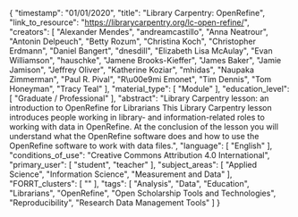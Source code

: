 {
    "timestamp": "01/01/2020",
    "title": "Library Carpentry: OpenRefine",
    "link_to_resource": "https://librarycarpentry.org/lc-open-refine/",
    "creators": [
        "Alexander Mendes",
        "andreamcastillo",
        "Anna Neatrour",
        "Antonin Delpeuch",
        "Betty Rozum",
        "Christina Koch",
        "Christopher Erdmann",
        "Daniel Bangert",
        "dnesdill",
        "Elizabeth Lisa McAulay",
        "Evan Williamson",
        "hauschke",
        "Jamene Brooks-Kieffer",
        "James Baker",
        "Jamie Jamison",
        "Jeffrey Oliver",
        "Katherine Koziar",
        "mhidas",
        "Naupaka Zimmerman",
        "Paul R. Pival",
        "R\u00e9mi Emonet",
        "Tim Dennis",
        "Tom Honeyman",
        "Tracy Teal"
    ],
    "material_type": [
        "Module"
    ],
    "education_level": [
        "Graduate / Professional"
    ],
    "abstract": "Library Carpentry lesson: an introduction to OpenRefine for Librarians This Library Carpentry lesson introduces people working in library- and information-related roles to working with data in OpenRefine. At the conclusion of the lesson you will understand what the OpenRefine software does and how to use the OpenRefine software to work with data files.",
    "language": [
        "English"
    ],
    "conditions_of_use": "Creative Commons Attribution 4.0 International",
    "primary_user": [
        "student",
        "teacher"
    ],
    "subject_areas": [
        "Applied Science",
        "Information Science",
        "Measurement and Data"
    ],
    "FORRT_clusters": [
        ""
    ],
    "tags": [
        "Analysis",
        "Data",
        "Education",
        "Librarians",
        "OpenRefine",
        "Open Scholarship Tools and Technologies",
        "Reproducibility",
        "Research Data Management Tools"
    ]
}